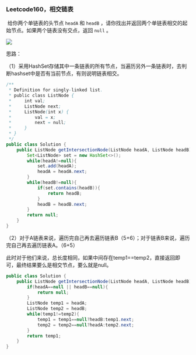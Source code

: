 ### Leetcode160，相交链表

​	 	给你两个单链表的头节点 `headA` 和 `headB` ，请你找出并返回两个单链表相交的起始节点。如果两个链表没有交点，返回 `null` 。

![](D:\360download\Typora\ProcessOn\图片\相交链表.jpg)

思路：

（1）采用HashSet存储其中一条链表的所有节点，当遍历另外一条链表时，去判断hashset中是否有当前节点，有则说明链表相交。

```java
/**
 * Definition for singly-linked list.
 * public class ListNode {
 *     int val;
 *     ListNode next;
 *     ListNode(int x) {
 *         val = x;
 *         next = null;
 *     }
 * }
 */
public class Solution {
    public ListNode getIntersectionNode(ListNode headA, ListNode headB) {
        Set<ListNode> set = new HashSet<>();
        while(headA!=null){
            set.add(headA);
            headA = headA.next;
        }
        while(headB!=null){
            if(set.contains(headB)){
                return headB;
            }
            headB = headB.next;
        }
        return null;
    }
}
```



（2）对于A链表来说，遍历完自己再去遍历链表B（5+6）；对于链表B来说，遍历完自己再去遍历链表A。（6+5）

​		此时对于他们来说，总长度相同，如果中间存在temp1==temp2，直接返回即可，最终结果要么是相交节点，要么就是null。

```java
public class Solution {
    public ListNode getIntersectionNode(ListNode headA, ListNode headB) {
        if(headA==null || headB==null){
            return null;
        }
        ListNode temp1 = headA;
        ListNode temp2 = headB;
        while(temp1!=temp2){
            temp1 = temp1==null?headB:temp1.next;
            temp2 = temp2==null?headA:temp2.next;
        } 
        return temp1;
    }
}
```

